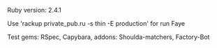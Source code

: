 Ruby version: 2.4.1

Use 'rackup private_pub.ru -s thin -E production' for run Faye

Test gems: RSpec, Capybara, addons: Shoulda-matchers, Factory-Bot
